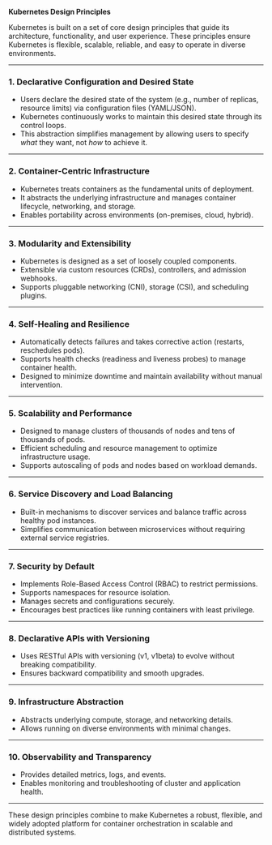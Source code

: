 **Kubernetes Design Principles**

Kubernetes is built on a set of core design principles that guide its architecture, functionality, and user experience. These principles ensure Kubernetes is flexible, scalable, reliable, and easy to operate in diverse environments.

---

### 1. **Declarative Configuration and Desired State**

* Users declare the desired state of the system (e.g., number of replicas, resource limits) via configuration files (YAML/JSON).
* Kubernetes continuously works to maintain this desired state through its control loops.
* This abstraction simplifies management by allowing users to specify *what* they want, not *how* to achieve it.

---

### 2. **Container-Centric Infrastructure**

* Kubernetes treats containers as the fundamental units of deployment.
* It abstracts the underlying infrastructure and manages container lifecycle, networking, and storage.
* Enables portability across environments (on-premises, cloud, hybrid).

---

### 3. **Modularity and Extensibility**

* Kubernetes is designed as a set of loosely coupled components.
* Extensible via custom resources (CRDs), controllers, and admission webhooks.
* Supports pluggable networking (CNI), storage (CSI), and scheduling plugins.

---

### 4. **Self-Healing and Resilience**

* Automatically detects failures and takes corrective action (restarts, reschedules pods).
* Supports health checks (readiness and liveness probes) to manage container health.
* Designed to minimize downtime and maintain availability without manual intervention.

---

### 5. **Scalability and Performance**

* Designed to manage clusters of thousands of nodes and tens of thousands of pods.
* Efficient scheduling and resource management to optimize infrastructure usage.
* Supports autoscaling of pods and nodes based on workload demands.

---

### 6. **Service Discovery and Load Balancing**

* Built-in mechanisms to discover services and balance traffic across healthy pod instances.
* Simplifies communication between microservices without requiring external service registries.

---

### 7. **Security by Default**

* Implements Role-Based Access Control (RBAC) to restrict permissions.
* Supports namespaces for resource isolation.
* Manages secrets and configurations securely.
* Encourages best practices like running containers with least privilege.

---

### 8. **Declarative APIs with Versioning**

* Uses RESTful APIs with versioning (v1, v1beta) to evolve without breaking compatibility.
* Ensures backward compatibility and smooth upgrades.

---

### 9. **Infrastructure Abstraction**

* Abstracts underlying compute, storage, and networking details.
* Allows running on diverse environments with minimal changes.

---

### 10. **Observability and Transparency**

* Provides detailed metrics, logs, and events.
* Enables monitoring and troubleshooting of cluster and application health.

---

These design principles combine to make Kubernetes a robust, flexible, and widely adopted platform for container orchestration in scalable and distributed systems.

